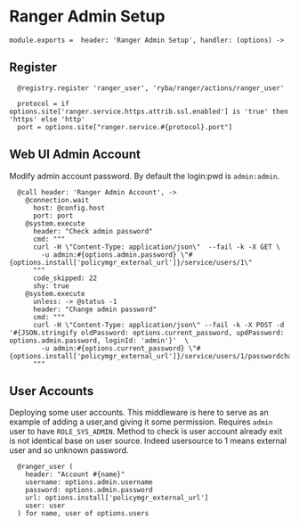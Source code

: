 
# Ranger Admin Setup

    module.exports =  header: 'Ranger Admin Setup', handler: (options) ->

## Register

      @registry.register 'ranger_user', 'ryba/ranger/actions/ranger_user'

      protocol = if options.site['ranger.service.https.attrib.ssl.enabled'] is 'true' then 'https' else 'http'
      port = options.site["ranger.service.#{protocol}.port"]

## Web UI Admin Account
Modify admin account password. By default the login:pwd  is `admin:admin`.

      @call header: 'Ranger Admin Account', ->
        @connection.wait
          host: @config.host
          port: port
        @system.execute
          header: "Check admin password"
          cmd: """
          curl -H \"Content-Type: application/json\"  --fail -k -X GET \
            -u admin:#{options.admin.password} \"#{options.install['policymgr_external_url']}/service/users/1\"
          """
          code_skipped: 22
          shy: true
        @system.execute
          unless: -> @status -1
          header: "Change admin password"
          cmd: """
          curl -H \"Content-Type: application/json\" --fail -k -X POST -d '#{JSON.stringify oldPassword: options.current_password, updPassword: options.admin.password, loginId: 'admin'}'  \
            -u admin:#{options.current_password} \"#{options.install['policymgr_external_url']}/service/users/1/passwordchange\"
          """

## User Accounts
Deploying some user accounts. This middleware is here to serve
as an example of adding a user,and giving it some permission.
Requires `admin` user to have `ROLE_SYS_ADMIN`.
Method to check is user account already exit is not identical base on user source.
Indeed usersource to 1 means external user and so unknown password.

      @ranger_user (
        header: "Account #{name}"
        username: options.admin.username
        password: options.admin.password
        url: options.install['policymgr_external_url']
        user: user
      ) for name, user of options.users

